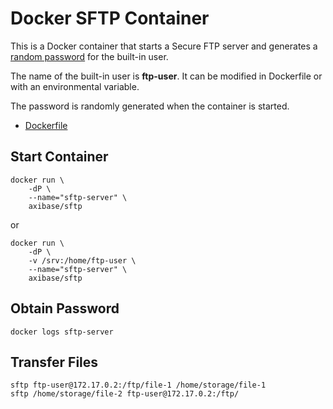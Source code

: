 # Docker SFTP Container

This is a Docker container that starts a Secure FTP server and generates a [random password](entrypoint.sh) for the built-in user.

The name of the built-in user is **ftp-user**. It can be modified in Dockerfile or with an environmental variable.

The password is randomly generated when the container is started.

* [Dockerfile](Dockerfile)

## Start Container

```
docker run \
    -dP \
    --name="sftp-server" \
    axibase/sftp
```

or

```
docker run \
    -dP \
    -v /srv:/home/ftp-user \
    --name="sftp-server" \
    axibase/sftp
```

## Obtain Password

```
docker logs sftp-server
```

## Transfer Files

```
sftp ftp-user@172.17.0.2:/ftp/file-1 /home/storage/file-1
sftp /home/storage/file-2 ftp-user@172.17.0.2:/ftp/
```


